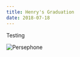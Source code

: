 ```yaml
---
title: Henry's Graduation
date: 2018-07-18
---
```


Testing

![Persephone](/images/gallery/img1.png)

